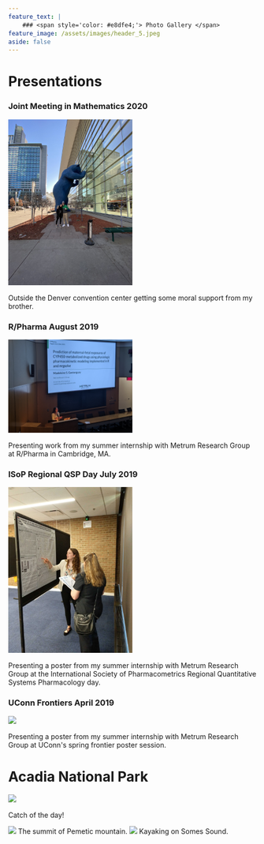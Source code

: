 ```yaml
---
feature_text: |
    ### <span style='color: #e8dfe4;'> Photo Gallery </span>
feature_image: /assets/images/header_5.jpeg
aside: false
---
```


# Presentations

### Joint Meeting in Mathematics 2020
<img src= "/assets/images/JMM.jpeg" width="50%">

Outside the Denver convention center getting some moral support from my brother.

### R/Pharma August 2019
<img src= "/assets/images/Rinpharma.jpg" width="50%">

Presenting work from my summer internship with Metrum Research Group at R/Pharma in Cambridge, MA.

### ISoP Regional QSP Day July 2019
<img  src= "/assets/images/QSP.jpg" width="50%">

Presenting a poster from my summer internship with Metrum Research Group at the International Society of Pharmacometrics Regional Quantitative Systems Pharmacology day.

### UConn Frontiers April 2019
<img src= "/assets/images/frontiers.png" width="50%">

Presenting a poster from my summer internship with Metrum Research Group at UConn's spring frontier poster session.

# Acadia National Park
<img src= "/assets/images/fishing.png" width="50%">

Catch of the day!

<img src= "/assets/images/hiking.png" width="50%">
The summit of Pemetic mountain.

<img  src= "/assets/images/kayaking.png" width="50%">
Kayaking on Somes Sound.
